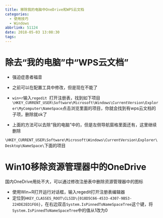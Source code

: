 ```yaml
---
title: 移除我的电脑中OneDrive和WPS云文档
categories:
  - 使用技巧
  - Windows
abbrlink: 51124
date: 2018-05-03 13:08:30
tags:
---
```


# 除去“我的电脑”中“WPS云文档”

- 强迫症患者福音
- 之前可以在配置工具中修改，但是现在不能了
  <!--more-->
  
- ``win+r``输入``regedit ``打开注册表，找到如下项目``\HKEY_CURRENT_USER\Software\Microsoft\Windows\CurrentVersion\Explorer\MyComputer\NameSpace``点击浏览里面的项目，你就会找到有wps云文档的子项，删除就ok了
- 上面的方法可以去除“我的电脑”中的，但是左侧导航窗格里面还有，这里继续删除

``\HKEY_CURRENT_USER\Software\Microsoft\Windows\CurrentVersion\Explorer\Desktop\NameSpace\``下面的项目

# Win10移除资源管理器中的OneDrive

国内OneDrive用处不大，可以通过修改注册表中删除资源管理器中的图标

- 使用Win+R打开运行对话框，输入regedit打开注册表编辑器
- 定位到``HKEY_CLASSES_ROOT\CLSID\{018D5C66-4533-4307-9B53-224DE2ED1FE6}``，在右边双击``System.IsPinnedToNameSpaceTree``这个键，将``System.IsPinnedToNameSpaceTree``中的值从1改为0

